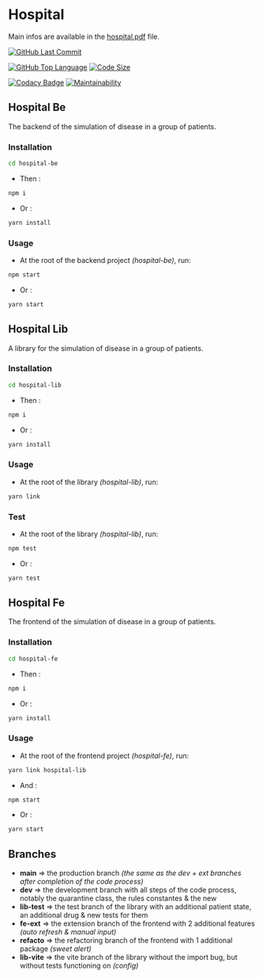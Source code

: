 # Hospital

Main infos are available in the [hospital.pdf](hospital.pdf) file.

[![GitHub Last Commit](https://badgen.net/github/last-commit/philippebeck/ppl-test)](https://github.com/philippebeck/ppl-test)

[![GitHub Top Language](https://img.shields.io/github/languages/top/philippebeck/ppl-test)](https://github.com/philippebeck/ppl-test)
[![Code Size](https://img.shields.io/github/languages/code-size/philippebeck/ppl-test)](https://github.com/philippebeck/ppl-test)

[![Codacy Badge](https://app.codacy.com/project/badge/Grade/4993d35421024f7b9b40068625cadd56)](https://app.codacy.com/gh/philippebeck/ppl-test/dashboard)
[![Maintainability](https://api.codeclimate.com/v1/badges/3f0de77ce7af13bf40aa/maintainability)](https://codeclimate.com/github/philippebeck/ppl-test/maintainability)

## Hospital Be

The backend of the simulation of disease in a group of patients.

### Installation

```bash
cd hospital-be
```

- Then :  

```bash
npm i
```

- Or :  

```bash
yarn install
```

### Usage

- At the root of the backend project *(hospital-be)*, run:  

```bash
npm start
```

- Or :  

```bash
yarn start
```

## Hospital Lib

A library for the simulation of disease in a group of patients.

### Installation

```bash
cd hospital-lib
```

- Then :  

```bash
npm i
```

- Or :  

```bash
yarn install
```

### Usage

- At the root of the library *(hospital-lib)*, run:  

```bash
yarn link
```

### Test

- At the root of the library *(hospital-lib)*, run:  

```bash
npm test
```

- Or :  

```bash
yarn test
```

## Hospital Fe

The frontend of the simulation of disease in a group of patients.

### Installation

```bash
cd hospital-fe
```

- Then :  

```bash
npm i
```

- Or :  

```bash
yarn install
```

### Usage

- At the root of the frontend project *(hospital-fe)*, run:  

```bash
yarn link hospital-lib
```

- And :  

```bash
npm start
```

- Or :  

```bash
yarn start
```

## Branches

- **main** => the production branch *(the same as the dev + ext branches after completion of the code process)*  
- **dev**  => the development branch with all steps of the code process, notably the quarantine class, the rules constantes & the new   
- **lib-test** => the test branch of the library with an additional patient state, an additional drug & new tests for them  
- **fe-ext** => the extension branch of the frontend with 2 additional features *(auto refresh & manual input)*  
- **refacto** => the refactoring branch of the frontend with 1 additional package *(sweet alert)*  
- **lib-vite** => the vite branch of the library without the import bug, but without tests functioning on *(config)*